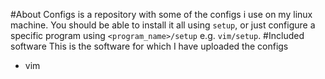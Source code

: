 #About
Configs is a repository with some of the configs i use on my linux machine.
You should be able to install it all using `setup`, or just configure a 
specific program using `<program_name>/setup` e.g. `vim/setup`.
#Included software
This is the software for which I have uploaded the configs
 * vim
